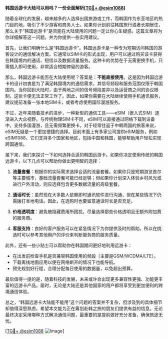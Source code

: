 **韩国远游卡大陆可以用吗？一份全面解析[[TG💪+ @esim1088](https://t.me/s/esim1088)]**

随着全球化的发展，越来越多的人选择出国旅游或工作，而韩国作为东亚地区的热门目的地，吸引了不少游客和商务人士。如果你计划前往韩国旅行或者长期居住，那么关于“韩国远游卡”是否能在大陆使用的问题一定让你心生疑惑。这篇文章将为你详细解答这一问题，并为你提供一些实用建议。

首先，让我们明确什么是“韩国远游卡”。韩国远游卡是一种专为短期访问韩国的游客设计的通信解决方案。它通常以SIM卡的形式出现，用户可以通过购买该卡获得在韩国境内的通话、短信以及数据流量服务。这种卡的优势在于无需更换手机，只需插入即可使用，非常适合短期停留的游客。

那么，韩国远游卡能否在大陆使用呢？答案是：**不能直接使用**。这是因为韩国远游卡的设计初衷是为了满足韩国境内的通信需求，其信号频段和服务范围仅限于韩国国内。当你回到大陆时，由于两地之间的信号频段差异以及运营商之间的协议限制，这张卡便无法正常工作了。因此，如果你需要在大陆继续使用手机通讯服务，建议提前准备一张本地SIM卡，或者考虑使用国际漫游服务。

不过，近年来随着技术的进步，一种新型的通信工具——eSIM（嵌入式SIM）逐渐进入大众视野。与传统物理SIM卡不同，eSIM可以直接通过网络下载到设备中，支持多国漫游，且无需频繁更换卡。对于经常往返于中韩两国的旅客来说，eSIM无疑是一个更加便捷的选择。目前市面上有多家公司提供eSIM服务，例如eSIM1088，它们支持多个国家和地区，包括中国和韩国，能够帮助用户轻松实现跨国通信。

接下来，我们来探讨一下如何选择合适的韩国远游卡。如果你决定使用传统的韩国远游卡，以下几点可以帮助你做出更明智的选择：

1. **流量套餐**：根据你的实际需求选择合适的流量套餐。如果你只是短期游览首尔等主要城市，基础流量套餐可能已经足够；但如果你计划深入体验乡村风光或进行户外活动，则应选择包含更多数据流量的高级套餐。
   
2. **通话时长**：虽然现在大多数人依赖即时通讯软件进行沟通，但在某些情况下仍需拨打本地电话。因此，在选购时也要留意通话时长是否充足。

3. **价格透明度**：避免被隐藏费用所困扰，尽量选择那些价格透明且无额外附加费的服务商。

4. **客服支持**：良好的客户服务可以在紧急情况下为你提供及时的帮助。所以在挑选时可以参考其他用户的评价来判断服务商的服务质量。

此外，还有一些小贴士可以帮助你在韩国期间更好地利用远游卡：

- 在出发前检查手机是否兼容韩国使用的频段（主要是GSM/WCDMA/LTE）。
- 下载离线地图应用以便在网络断开的情况下也能导航。
- 预先规划好行程，合理分配每日使用的数据量，以免超出预算。

最后值得一提的是，随着科技的发展，未来或许会出现更多兼容性更强、功能更丰富的远游卡产品。届时，无论是大陆还是其他国家的用户都将享受到更加便利的跨境通信体验。

总之，“韩国远游卡大陆能不能用”这个问题的答案并不复杂，但涉及到的具体细节却值得深思熟虑。希望本文能为正在筹划赴韩之旅的朋友们提供有益的信息。无论最终决定采用哪种方式解决通信问题，最重要的是提前做好充分准备，确保旅途无忧。

[[TG💪+ @esim1088](https://t.me/s/esim1088) ![Image](https://i.postimg.cc/4NQfJmqS/Snipaste-2025-05-13-00-14-12.png)]